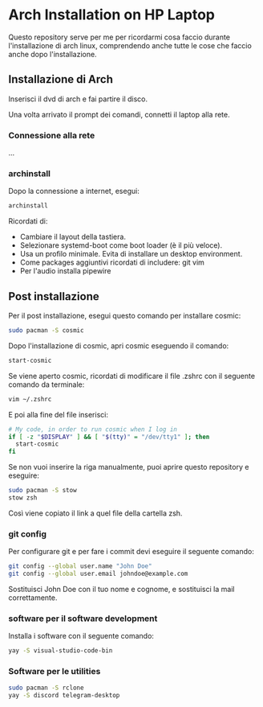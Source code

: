 # Arch Installation on HP Laptop

Questo repository serve per me per ricordarmi cosa faccio durante l'installazione di arch linux, comprendendo anche tutte le cose che faccio anche dopo l'installazione.

## Installazione di Arch

Inserisci il dvd di arch e fai partire il disco.

Una volta arrivato il prompt dei comandi, connetti il laptop alla rete.

### Connessione alla rete

...

### archinstall

Dopo la connessione a internet, esegui:

```sh
archinstall
```

Ricordati di:
- Cambiare il layout della tastiera.
- Selezionare systemd-boot come boot loader (è il più veloce).
- Usa un profilo minimale. Evita di installare un desktop environment.
- Come packages aggiuntivi ricordati di includere: git vim
- Per l'audio installa pipewire

## Post installazione

Per il post installazione, esegui questo comando per installare cosmic:

```sh
sudo pacman -S cosmic
```

Dopo l'installazione di cosmic, apri cosmic eseguendo il comando:

```sh
start-cosmic
```

Se viene aperto cosmic, ricordati di modificare il file .zshrc con il seguente comando da terminale:

```sh
vim ~/.zshrc
```

E poi alla fine del file inserisci:

```sh
# My code, in order to run cosmic when I log in
if [ -z "$DISPLAY" ] && [ "$(tty)" = "/dev/tty1" ]; then
  start-cosmic
fi
```

Se non vuoi inserire la riga manualmente, puoi aprire questo repository e eseguire:

```sh
sudo pacman -S stow
stow zsh
```

Così viene copiato il link a quel file della cartella zsh.

### git config

Per configurare git e per fare i commit devi eseguire il seguente comando:

```sh
git config --global user.name "John Doe"
git config --global user.email johndoe@example.com
```

Sostituisci John Doe con il tuo nome e cognome, e sostituisci la mail correttamente.

### software per il software development

Installa i software con il seguente comando:

```sh
yay -S visual-studio-code-bin
```

### Software per le utilities

```sh
sudo pacman -S rclone
yay -S discord telegram-desktop
```
